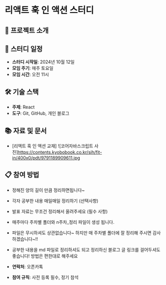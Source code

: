 # 리액트 훅 인 액션 스터디

## 🚀 프로젝트 소개



## 📅 스터디 일정

- **스터디 시작일**: 2024년 10월 12일
- **모임 주기**: 매주 토요일
- **모임 시간**: 오전 11시

## 🛠️ 기술 스택

- **주제**: React
- **도구**: Git, GitHub, 개인 블로그

## 📚 자료 및 문서
- [리액트 훅 인 액션 교재]
![코어자바스크립트 사진]https://contents.kyobobook.co.kr/sih/fit-in/400x0/pdt/9791189909611.jpg



## 📋 참여 방법
-  정해진 양의 길이 만큼 정리하면됩니다~
-  각자 공부한 내용 매일매일 정리하기 (선택사항)
-  발표 자료는 무조건 정리해서 올려주세요 (필수 사항)
-  매주마다 주차별 폴더와 n주차_정리 파일이 생성 됩니다.
-  파일은 무시하셔도 상관없습니다~ 하지만 매 주차별 폴더에 잘 정리해 주시면 감사하겠습니다~!!
-  공부한 내용을 md 파일로 정리하셔도 되고 정리하신 블로그 글 링크를 걸어두셔도 좋습니다! 방법은 편한대로 해주세요


- **연락처**: 오픈카톡
- **참여 규칙**: 사전 등록 필수, 정기 참석
